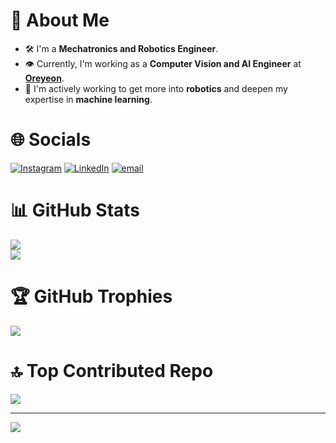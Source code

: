 # 🤖 About Me
- 🛠️ I'm a **Mechatronics and Robotics Engineer**.
- 👁️ Currently, I'm working as a **Computer Vision and AI Engineer** at **[Oreyeon](https://www.oreyeon.com/)**.
- 🚀 I'm actively working to get more into **robotics** and deepen my expertise in **machine learning**. <br>


# 🌐 Socials
[![Instagram](https://img.shields.io/badge/Instagram-%23E4405F.svg?logo=Instagram&logoColor=white)](https://instagram.com/ramikronbi) [![LinkedIn](https://img.shields.io/badge/LinkedIn-%230077B5.svg?logo=linkedin&logoColor=white)](https://linkedin.com/in/https://www.linkedin.com/in/rami-kronbi) [![email](https://img.shields.io/badge/Email-D14836?logo=gmail&logoColor=white)](mailto:ramykronby@gmail.com) 

# 📊 GitHub Stats
![](https://github-readme-stats.vercel.app/api?username=kronbii&theme=github_dark&hide_border=false&include_all_commits=true&count_private=true)<br/>
![](https://nirzak-streak-stats.vercel.app/?user=kronbii&theme=github_dark&hide_border=false)<br/>

# 🏆 GitHub Trophies
![](https://github-profile-trophy.vercel.app/?username=kronbii&theme=material-palenight&no-frame=false&no-bg=false&margin-w=4)

# 🔝 Top Contributed Repo
![](https://github-contributor-stats.vercel.app/api?username=kronbii&limit=5&theme=gruvbox&combine_all_yearly_contributions=true)

---
[![](https://visitcount.itsvg.in/api?id=kronbii&icon=0&color=0)](https://visitcount.itsvg.in)
